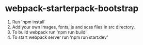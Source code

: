 # webpack-starterpack-bootstrap

1. Run 'npm install'
2. Add your own images, fonts, js and scss files in src directory.
3. To build webpack run 'npm run build'
4. To start webpack server run 'npm run start:dev'


